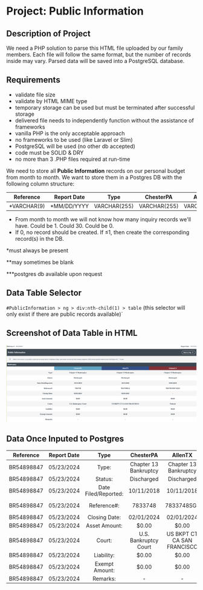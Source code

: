 # Project: Public Information

## Description of Project
We need a PHP solution to parse this HTML file uploaded by our family members. Each file will follow the same format, but the number of records inside may vary. Parsed data will be saved into a PostgreSQL database.

## Requirements
* validate file size
* validate by HTML MIME type
* temporary storage can be used but must be terminated after successful storage
* delivered file needs to independently function without the assistance of frameworks
* vanilla PHP is the only acceptable approach
* no frameworks to be used (like Laravel or Slim)
* PostgreSQL will be used (no other db accepted)
* code must be SOLID & DRY
* no more than 3 .PHP files required at run-time 

We need to store all **Public Information** records on our personal budget from month to month. We want to store them in a Postgres DB with the following column structure:

|Reference|Report Date|Type|ChesterPA|AllenTX|AtlantaGA|
|:-:|:-:|:-:|:-:|:-:|:-:|
|*VARCHAR(9)|*MM/DD/YYYY|VARCHAR(255)|VARCHAR(255)|VARCHAR(255)|VARCHAR(255)|

* From month to month we will not know how many inquiry records we'll have. Could be 1. Could 30. Could be 0.
* If 0, no record should be created. If ≤1, then create the corresponding record(s) in the DB.

*must always be present

**may sometimes be blank

***postgres db available upon request

## Data Table Selector
`#PublicInformation > ng > div:nth-child(1) > table` (this selector will only exist if there are public records available)`

## Screenshot of Data Table in HTML
![Table Appears in HTML](publicinformation_reference.png?raw=true "Table Appears in HTML")

## Data Once Inputed to Postgres
|Reference|Report Date|Type|ChesterPA|AllenTX|AtlantaGA|
|:-:|:-:|:-:|:-:|:-:|:-:|
|BR54898847|05/23/2024|Type:|Chapter 13 Bankruptcy|Chapter 13 Bankruptcy|Chapter 13 Bankruptcy|
|BR54898847|05/23/2024|Status:|Discharged|Discharged|Discharged|
|BR54898847|05/23/2024|Date Filed/Reported:|10/11/2018|10/11/2018|10/01/2018|
|BR54898847|05/23/2024|Reference#:|7833748|7833748SGJ|7833748-DSP-02/24|
|BR54898847|05/23/2024|Closing Date:|02/01/2024|02/01/2024|-|
|BR54898847|05/23/2024|Asset Amount:|$0.00|$0.00|$0.00|
|BR54898847|05/23/2024|Court:|U.S. Bankruptcy Court|US BKPT CT CA SAN FRANCISCO|Federal|
|BR54898847|05/23/2024|Liability:|$0.00|$0.00|$0.00|
|BR54898847|05/23/2024|Exempt Amount:|$0.00|$0.00|$0.00|
|BR54898847|05/23/2024|Remarks:|-|-|-|
